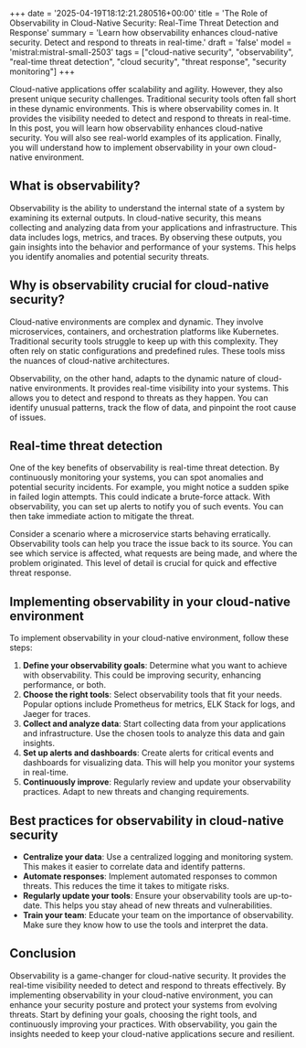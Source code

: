 +++
date = '2025-04-19T18:12:21.280516+00:00'
title = 'The Role of Observability in Cloud-Native Security: Real-Time Threat Detection and Response'
summary = 'Learn how observability enhances cloud-native security. Detect and respond to threats in real-time.'
draft = 'false'
model = 'mistral:mistral-small-2503'
tags = ["cloud-native security", "observability", "real-time threat detection", "cloud security", "threat response", "security monitoring"]
+++

Cloud-native applications offer scalability and agility. However, they also present unique security challenges. Traditional security tools often fall short in these dynamic environments. This is where observability comes in. It provides the visibility needed to detect and respond to threats in real-time. In this post, you will learn how observability enhances cloud-native security. You will also see real-world examples of its application. Finally, you will understand how to implement observability in your own cloud-native environment.

## What is observability?

Observability is the ability to understand the internal state of a system by examining its external outputs. In cloud-native security, this means collecting and analyzing data from your applications and infrastructure. This data includes logs, metrics, and traces. By observing these outputs, you gain insights into the behavior and performance of your systems. This helps you identify anomalies and potential security threats.

## Why is observability crucial for cloud-native security?

Cloud-native environments are complex and dynamic. They involve microservices, containers, and orchestration platforms like Kubernetes. Traditional security tools struggle to keep up with this complexity. They often rely on static configurations and predefined rules. These tools miss the nuances of cloud-native architectures.

Observability, on the other hand, adapts to the dynamic nature of cloud-native environments. It provides real-time visibility into your systems. This allows you to detect and respond to threats as they happen. You can identify unusual patterns, track the flow of data, and pinpoint the root cause of issues.

## Real-time threat detection

One of the key benefits of observability is real-time threat detection. By continuously monitoring your systems, you can spot anomalies and potential security incidents. For example, you might notice a sudden spike in failed login attempts. This could indicate a brute-force attack. With observability, you can set up alerts to notify you of such events. You can then take immediate action to mitigate the threat.

Consider a scenario where a microservice starts behaving erratically. Observability tools can help you trace the issue back to its source. You can see which service is affected, what requests are being made, and where the problem originated. This level of detail is crucial for quick and effective threat response.

## Implementing observability in your cloud-native environment

To implement observability in your cloud-native environment, follow these steps:

1. **Define your observability goals**: Determine what you want to achieve with observability. This could be improving security, enhancing performance, or both.
2. **Choose the right tools**: Select observability tools that fit your needs. Popular options include Prometheus for metrics, ELK Stack for logs, and Jaeger for traces.
3. **Collect and analyze data**: Start collecting data from your applications and infrastructure. Use the chosen tools to analyze this data and gain insights.
4. **Set up alerts and dashboards**: Create alerts for critical events and dashboards for visualizing data. This will help you monitor your systems in real-time.
5. **Continuously improve**: Regularly review and update your observability practices. Adapt to new threats and changing requirements.

## Best practices for observability in cloud-native security

- **Centralize your data**: Use a centralized logging and monitoring system. This makes it easier to correlate data and identify patterns.
- **Automate responses**: Implement automated responses to common threats. This reduces the time it takes to mitigate risks.
- **Regularly update your tools**: Ensure your observability tools are up-to-date. This helps you stay ahead of new threats and vulnerabilities.
- **Train your team**: Educate your team on the importance of observability. Make sure they know how to use the tools and interpret the data.

## Conclusion

Observability is a game-changer for cloud-native security. It provides the real-time visibility needed to detect and respond to threats effectively. By implementing observability in your cloud-native environment, you can enhance your security posture and protect your systems from evolving threats. Start by defining your goals, choosing the right tools, and continuously improving your practices. With observability, you gain the insights needed to keep your cloud-native applications secure and resilient.